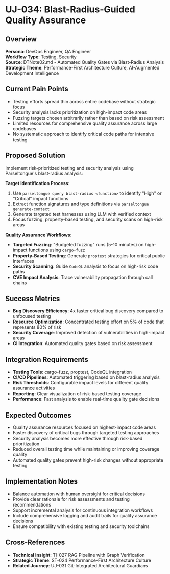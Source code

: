 # UJ-034: Blast-Radius-Guided Quality Assurance

## Overview
**Persona**: DevOps Engineer, QA Engineer  
**Workflow Type**: Testing, Security  
**Source**: DTNote02.md - Automated Quality Gates via Blast-Radius Analysis  
**Strategic Theme**: Performance-First Architecture Culture, AI-Augmented Development Intelligence

## Current Pain Points
- Testing efforts spread thin across entire codebase without strategic focus
- Security analysis lacks prioritization on high-impact code areas
- Fuzzing targets chosen arbitrarily rather than based on risk assessment
- Limited resources for comprehensive quality assurance across large codebases
- No systematic approach to identify critical code paths for intensive testing

## Proposed Solution
Implement risk-prioritized testing and security analysis using Parseltongue's blast-radius analysis:

**Target Identification Process**:
1. Use `parseltongue query blast-radius <function>` to identify "High" or "Critical" impact functions
2. Extract function signatures and type definitions via `parseltongue generate-context`
3. Generate targeted test harnesses using LLM with verified context
4. Focus fuzzing, property-based testing, and security scans on high-risk areas

**Quality Assurance Workflows**:
- **Targeted Fuzzing**: "Budgeted fuzzing" runs (5-10 minutes) on high-impact functions using `cargo-fuzz`
- **Property-Based Testing**: Generate `proptest` strategies for critical public interfaces
- **Security Scanning**: Guide `CodeQL` analysis to focus on high-risk code paths
- **CVE Impact Analysis**: Trace vulnerability propagation through call chains

## Success Metrics
- **Bug Discovery Efficiency**: 4x faster critical bug discovery compared to unfocused testing
- **Resource Optimization**: Concentrated testing effort on 5% of code that represents 80% of risk
- **Security Coverage**: Improved detection of vulnerabilities in high-impact areas
- **CI Integration**: Automated quality gates based on risk assessment

## Integration Requirements
- **Testing Tools**: cargo-fuzz, proptest, CodeQL integration
- **CI/CD Pipelines**: Automated triggering based on blast-radius analysis
- **Risk Thresholds**: Configurable impact levels for different quality assurance activities
- **Reporting**: Clear visualization of risk-based testing coverage
- **Performance**: Fast analysis to enable real-time quality gate decisions

## Expected Outcomes
- Quality assurance resources focused on highest-impact code areas
- Faster discovery of critical bugs through targeted testing approaches
- Security analysis becomes more effective through risk-based prioritization
- Reduced overall testing time while maintaining or improving coverage quality
- Automated quality gates prevent high-risk changes without appropriate testing

## Implementation Notes
- Balance automation with human oversight for critical decisions
- Provide clear rationale for risk assessments and testing recommendations
- Support incremental analysis for continuous integration workflows
- Include comprehensive logging and audit trails for quality assurance decisions
- Ensure compatibility with existing testing and security toolchains

## Cross-References
- **Technical Insight**: TI-027 RAG Pipeline with Graph Verification
- **Strategic Theme**: ST-024 Performance-First Architecture Culture
- **Related Journey**: UJ-031 Git-Integrated Architectural Guardians